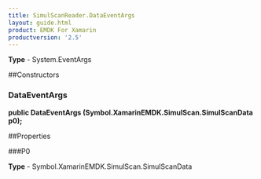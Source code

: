 ```yaml
---
title: SimulScanReader.DataEventArgs
layout: guide.html 
product: EMDK For Xamarin 
productversion: '2.5' 
---
```



**Type** - System.EventArgs

##Constructors
### DataEventArgs 
**public DataEventArgs (Symbol.XamarinEMDK.SimulScan.SimulScanData p0);**

##Properties

###P0


**Type** - Symbol.XamarinEMDK.SimulScan.SimulScanData


